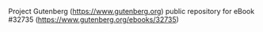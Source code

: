 Project Gutenberg (https://www.gutenberg.org) public repository for eBook #32735 (https://www.gutenberg.org/ebooks/32735)
